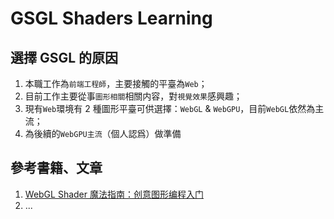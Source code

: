 # GSGL Shaders Learning

## 選擇 GSGL 的原因

1. 本職工作為`前端工程師`，主要接觸的平臺為`Web`；
2. 目前工作主要從事`圖形相關`相關内容，對`視覺效果`感興趣；
3. 現有`Web`環境有 2 種圖形平臺可供選擇：`WebGL` & `WebGPU`，目前`WebGL`依然為主流；
4. 為後續的`WebGPU主流`（個人認爲）做準備

## 參考書籍、文章

1. [WebGL Shader 魔法指南：创意图形编程入门](https://juejin.cn/book/7267462574734573604?utm_source=course_list)
2. ...
